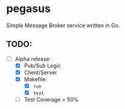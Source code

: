 # pegasus
Simple Message Broker service written in Go.

## TODO:
- [ ] Alpha release:
    - [x] Pub/Sub Logic
    - [x] Client/Server
    - [x] Makefile:
        - [x] `run`
        - [x] `test`
    - [ ] Test Coverage > 50%
